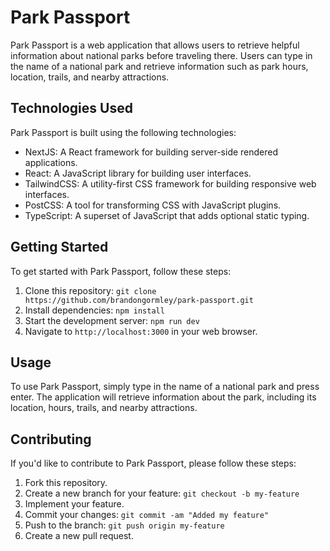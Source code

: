 # Park Passport

Park Passport is a web application that allows users to retrieve helpful information about national parks before traveling there. Users can type in the name of a national park and retrieve information such as park hours, location, trails, and nearby attractions.

## Technologies Used

Park Passport is built using the following technologies:

-   NextJS: A React framework for building server-side rendered applications.
-   React: A JavaScript library for building user interfaces.
-   TailwindCSS: A utility-first CSS framework for building responsive web interfaces.
-   PostCSS: A tool for transforming CSS with JavaScript plugins.
-   TypeScript: A superset of JavaScript that adds optional static typing.

## Getting Started

To get started with Park Passport, follow these steps:

1. Clone this repository: `git clone https://github.com/brandongormley/park-passport.git`
2. Install dependencies: `npm install`
3. Start the development server: `npm run dev`
4. Navigate to `http://localhost:3000` in your web browser.

## Usage

To use Park Passport, simply type in the name of a national park and press enter. The application will retrieve information about the park, including its location, hours, trails, and nearby attractions.

## Contributing

If you'd like to contribute to Park Passport, please follow these steps:

1. Fork this repository.
2. Create a new branch for your feature: `git checkout -b my-feature`
3. Implement your feature.
4. Commit your changes: `git commit -am "Added my feature"`
5. Push to the branch: `git push origin my-feature`
6. Create a new pull request.
